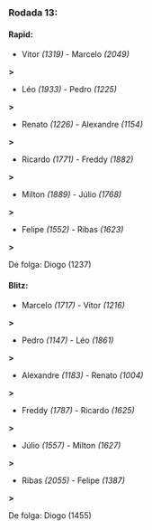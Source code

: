### Rodada 13:

#### Rapid:

* Vitor *(1319)*     -     Marcelo *(2049)*

 **>** 
* Léo *(1933)*     -     Pedro *(1225)*

 **>** 
* Renato *(1226)*     -     Alexandre *(1154)*

 **>** 
* Ricardo *(1771)*     -     Freddy *(1882)*

 **>** 
* Milton *(1889)*     -     Júlio *(1768)*

 **>** 
* Felipe *(1552)*     -     Ribas *(1623)*

 **>** 

De folga: Diogo (1237)

#### Blitz:

* Marcelo *(1717)*     -     Vitor *(1216)*

 **>** 
* Pedro *(1147)*     -     Léo *(1861)*

 **>** 
* Alexandre *(1183)*     -     Renato *(1004)*

 **>** 
* Freddy *(1787)*     -     Ricardo *(1625)*

 **>** 
* Júlio *(1557)*     -     Milton *(1627)*

 **>** 
* Ribas *(2055)*     -     Felipe *(1387)*

 **>** 

De folga: Diogo (1455)

